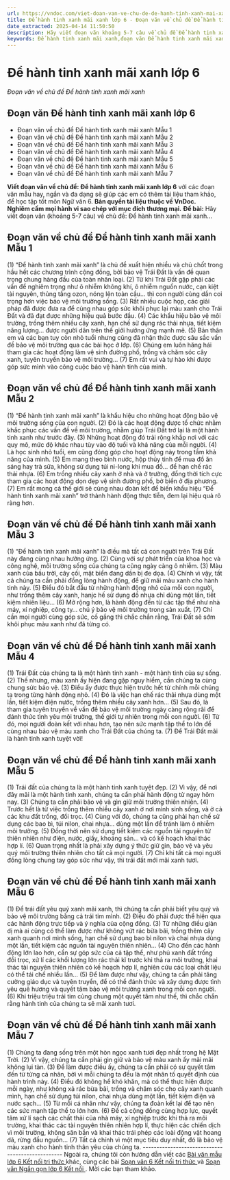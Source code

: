```yaml
---
url: https://vndoc.com/viet-doan-van-ve-chu-de-de-hanh-tinh-xanh-mai-xanh-260038
title: Để hành tinh xanh mãi xanh lớp 6 - Đoạn văn về chủ đề Để hành tinh xanh mãi xanh - VnDoc.com
date_extracted: 2025-04-14 11:50:50
description: Hãy viết đoạn văn khoảng 5-7 câu về chủ đề Để hành tinh xanh mãi xanh (KNTT) được biên soạn nhằm giúp các em HS đạt kết quả tốt trong quá trình làm bài tập và học tập môn Ngữ văn lớp 6.
keywords: Để hành tinh xanh mãi xanh,đoạn văn Để hành tinh xanh mãi xanh,đoạn văn về chủ đề Để hành tinh xanh mãi xanh,Để hành tinh xanh mãi xanh lớp 6,hãy viết đoạn văn về chủ đề Để hành tinh xanh mãi xanh,Để hành tinh xanh mãi xanh lớp 6 kết nối tri thức
---
```


# Để hành tinh xanh mãi xanh lớp 6
 _Đoạn văn về chủ đề Để hành tinh xanh mãi xanh_
## **Đoạn văn Để hành tinh xanh mãi xanh lớp 6**
  * Đoạn văn về chủ đề Để hành tinh xanh mãi xanh Mẫu 1
  * Đoạn văn về chủ đề Để hành tinh xanh mãi xanh Mẫu 2
  * Đoạn văn về chủ đề Để hành tinh xanh mãi xanh Mẫu 3
  * Đoạn văn về chủ đề Để hành tinh xanh mãi xanh Mẫu 4
  * Đoạn văn về chủ đề Để hành tinh xanh mãi xanh Mẫu 5
  * Đoạn văn về chủ đề Để hành tinh xanh mãi xanh Mẫu 6
  * Đoạn văn về chủ đề Để hành tinh xanh mãi xanh Mẫu 7

**Viết đoạn văn về chủ đề: Để hành tinh xanh mãi xanh lớp 6** với các đoạn văn mẫu hay, ngắn và đa dạng sẽ giúp các em có thêm tài liệu tham khảo, để học tập tốt môn Ngữ văn 6.
**Bản quyền tài liệu thuộc về VnDoc.  
Nghiêm cấm mọi hành vi sao chép với mục đích thương mại.**
**Đề bài:** Hãy viết đoạn văn \(khoảng 5-7 câu\) về chủ đề: Để hành tinh xanh mãi xanh…
## **Đoạn văn về chủ đề Để hành tinh xanh mãi xanh Mẫu 1**
\(1\) “Để hành tinh xanh mãi xanh” là chủ đề xuất hiện nhiều và chủ chốt trong hầu hết các chương trình cộng đồng, bởi bảo vệ Trái Đất là vấn đề quan trọng chung hàng đầu của toàn nhân loại. \(2\) Từ khi Trái Đất gặp phải các vấn đề nghiêm trọng như ô nhiễm không khí, ô nhiễm nguồn nước, cạn kiệt tài nguyên, thủng tầng ozon, nóng lên toàn cầu… thì con người cùng dần coi trọng hơn việc bảo vệ môi trường sống. \(3\) Rất nhiều cuộc họp, các giải pháp đã được đưa ra để cùng nhau góp sức khôi phục lại màu xanh cho Trái Đất và đã đạt được những hiệu quả bước đầu. \(4\) Các khẩu hiệu bảo vệ môi trường, trồng thêm nhiều cây xanh, hạn chế sử dụng rác thải nhựa, tiết kiệm năng lượng… được người dân trên thế giới hưởng ứng mạnh mẽ. \(5\) Bản thân em và các bạn tuy còn nhỏ tuổi nhưng cũng đã nhận thức được sâu sắc vấn đề bảo vệ môi trường qua các bài học ở lớp. \(6\) Chúng em luôn hăng hái tham gia các hoạt động làm vệ sinh đường phố, trồng và chăm sóc cây xanh, tuyên truyền bảo vệ môi trường… \(7\) Em rất vui và tự hào khi được góp sức mình vào công cuộc bảo vệ hành tinh của mình.
## **Đoạn văn về chủ đề Để hành tinh xanh mãi xanh Mẫu 2**
\(1\) “Để hành tinh xanh mãi xanh” là khẩu hiệu cho những hoạt động bảo vệ môi trường sống của con người. \(2\) Đó là các hoạt động được tổ chức nhằm khắc phục các vấn đề về môi trường, nhằm giúp Trái Đất trở lại là một hành tinh xanh như trước đây. \(3\) Những hoạt động đó trải rộng khắp nơi với các quy mô, mức độ khác nhau tùy vào độ tuổi và khả năng của mỗi người. \(4\) Là học sinh nhỏ tuổi, em cũng đóng góp cho hoạt động này trong tầm khả năng của mình. \(5\) Em mang theo bình nước, hộp thủy tinh để mua đồ ăn sáng hay trà sữa, không sử dụng túi ni-long khi mua đồ… để hạn chế rác thải nhựa. \(6\) Em trồng nhiều cây xanh ở nhà và ở trường, đồng thời tích cực tham gia các hoạt động dọn dẹp vệ sinh đường phố, bờ biển ở địa phương. \(7\) Em rất mong cả thế giới sẽ cùng nhau đoàn kết để biến khẩu hiệu “Để hành tinh xanh mãi xanh” trở thành hành động thực tiễn, đem lại hiệu quả rõ ràng hơn.
## **Đoạn văn về chủ đề Để hành tinh xanh mãi xanh Mẫu 3**
\(1\) “Để hành tinh xanh mãi xanh” là điều mà tất cả con người trên Trái Đất này đang cùng nhau hưởng ứng. \(2\) Cùng với sự phát triển của khoa học và công nghệ, môi trường sống của chúng ta cũng ngày càng ô nhiễm. \(3\) Màu xanh của bầu trời, cây cối, mặt biển đang dần bị đe dọa. \(4\) Chính vì vậy, tất cả chúng ta cần phải đồng lòng hành động, để giữ mãi màu xanh cho hành tinh này. \(5\) Điều đó bắt đầu từ những hành động nhỏ của mỗi con người, như trồng thêm cây xanh, hanjc hế sử dụng đồ nhựa chỉ dùng một lần, tiết kiệm nhiên liệu… \(6\) Mở rộng hơn, là hành động đến từ các tập thể như nhà máy, xí nghiệp, công ty… chú ý bảo vệ môi trường trong sản xuất. \(7\) Chỉ cần mọi người cùng góp sức, cố gắng thì chắc chắn rằng, Trái Đất sẽ sớm khôi phục màu xanh như đã từng có.
## **Đoạn văn về chủ đề Để hành tinh xanh mãi xanh Mẫu 4**
\(1\) Trái Đất của chúng ta là một hành tinh xanh - một hành tinh của sự sống. \(2\) Thế nhưng, màu xanh ấy hiện đang gặp nguy hiểm, cần chúng ta cùng chung sức bảo vệ. \(3\) Điều ấy được thực hiện trước hết từ chính mỗi chúng ta trong từng hành động nhỏ. \(4\) Đó là việc hạn chế rác thải nhựa dùng một lần, tiết kiệm điện nước, trồng thêm nhiều cây xanh hơn… \(5\) Sau đó, là tham gia tuyên truyền về vấn đề bảo vệ môi trường ngày càng rộng rãi để đánh thức tình yêu môi trường, thế giới tự nhiên trong mỗi con người. \(6\) Từ đó, mọi người đoàn kết với nhau hơn, tạo nên sức mạnh tập thể to lớn để cùng nhau bảo vệ màu xanh cho Trái Đất của chúng ta. \(7\) Để Trái Đất mãi là hành tinh xanh tuyệt vời\!
## **Đoạn văn về chủ đề Để hành tinh xanh mãi xanh Mẫu 5**
\(1\) Trái đất của chúng ta là một hành tinh xanh tuyệt đẹp. \(2\) Vì vậy, để nơi đây mãi là một hành tinh xanh, chúng ta cần phải hành động từ ngay hôm nay. \(3\) Chúng ta cần phải bảo vệ và gìn giữ môi trường thiên nhiên. \(4\) Trước hết là từ việc trồng thêm nhiều cây xanh ở nơi mình sinh sống, và ở cả các khu đất trống, đồi trọc. \(4\) Cùng với đó, chúng ta cũng phải hạn chế sử dụng các bao bì, túi nilon, chai nhựa… dùng một lần để tránh làm ô nhiễm môi trường. \(5\) Đồng thời nên sử dụng tiết kiệm các nguồn tài nguyên từ thiên nhiên như điện, nước, giấy, khoáng sản… và có kế hoạch khai thác hợp lí. \(6\) Quan trọng nhất là phải xây dựng ý thức giữ gìn, bảo vệ và yêu quý môi trường thiên nhiên cho tất cả mọi người. \(7\) Chỉ khi tất cả mọi người đồng lòng chung tay góp sức như vậy, thì trái đất mới mãi xanh tươi.
## **Đoạn văn về chủ đề Để hành tinh xanh mãi xanh Mẫu 6**
\(1\) Để trái đất yêu quý xanh mãi xanh, thì chúng ta cần phải biết yêu quý và bảo vệ môi trường bằng cả trái tim mình. \(2\) Điều đó phải được thể hiện qua các hành động trực tiếp và ý nghĩa của cộng đồng. \(3\) Từ những điều giản dị mà ai cũng có thể làm được như không vứt rác bừa bãi, trồng thêm cây xanh quanh nơi mình sống, hạn chế sử dụng bao bì nilon và chai nhựa dùng một lần, tiết kiệm các nguồn tài nguyên thiên nhiên… \(4\) Cho đến các hành động lớn lao hơn, cần sự góp sức của cả tập thể, như phủ xanh đất trống đồi trọc, xử lí các khối lượng lớn rác thải kĩ trước khi thả ra môi trường, khai thác tài nguyên thiên nhiên có kế hoạch hợp lí, nghiên cứu các loại chất liệu có thể tái chế nhiều lần… \(5\) Để làm được như vậy, chúng ta cần phải tăng cường giáo dục và tuyên truyền, để có thể đánh thức và xây dựng được tình yêu quê hương và quyết tâm bảo vệ môi trường xanh trong mỗi con người. \(6\) Khi triệu triệu trái tim cùng chung một quyết tâm như thế, thì chắc chắn rằng hành tinh của chúng ta sẽ mãi xanh tươi.
## **Đoạn văn về chủ đề Để hành tinh xanh mãi xanh Mẫu 7**
\(1\) Chúng ta đang sống trên một hòn ngọc xanh tươi đẹp nhất trong hệ Mặt Trời. \(2\) Vì vậy, chúng ta cần phải gìn giữ và bảo vệ màu xanh ấy mãi mãi không lụi tàn. \(3\) Để làm được điều ấy, chúng ta cần phải có sự quyết tâm đến từ từng cá nhân, bởi vì mỗi chúng ta đều là một nhân tố quyết định của hành trình này. \(4\) Điều đó không hề khó khăn, mà có thể thực hiện được mỗi ngày, như không xả rác bừa bãi, trồng và chăm sóc cho cây xanh quanh mình, hạn chế sử dụng túi nilon, chai nhựa dùng một lần, tiết kiệm điện và nước sạch… \(5\) Từ mỗi cá nhân như vậy, chúng ta đoàn kết lại để tạo nên các sức mạnh tập thể to lớn hơn. \(6\) Để cả cộng đồng cùng hợp lực, quyết tâm xử lí sạch các chất thải của nhà máy, xí nghiệp trước khi thả ra môi trường, khai thác các tài nguyên thiên nhiên hợp lí, thực hiện các chiến dịch vì môi trường, không săn bắn và khai thác trái phép các loài động vật hoang dã, rừng đầu nguồn… \(7\) Tất cả chính vì một mục tiêu duy nhất, đó là bảo vệ màu xanh cho hành tinh thân yêu của chúng ta.
\-------------------------------------------------
Ngoài ra, chúng tôi còn hướng dẫn viết các [ Bài văn mẫu lớp 6 Kết nối tri thức ](<https://vndoc.com/van-mau-lop6>) khác, cùng các bài [ Soạn văn 6 Kết nối tri thức ](<https://vndoc.com/mon-ngu-van-lop6>) và [ Soạn văn Ngắn gọn lớp 6 Kết nối ](<https://vndoc.com/mon-ngu-van-lop6>) . Mời các bạn tham khảo.
